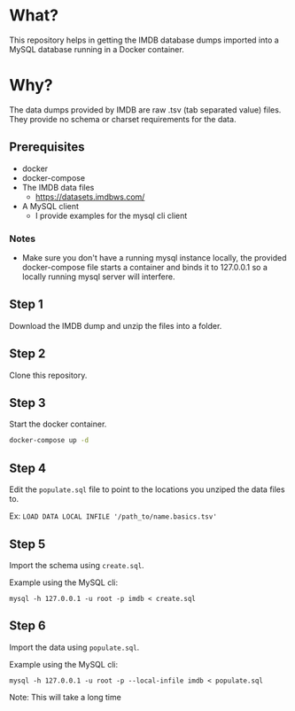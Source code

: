 # What?
This repository helps in getting the IMDB database dumps imported into a MySQL database running in a Docker container.

# Why?
The data dumps provided by IMDB are raw .tsv (tab separated value) files.  They provide no schema or charset requirements for the data.

## Prerequisites
* docker
* docker-compose
* The IMDB data files
    * https://datasets.imdbws.com/
* A MySQL client
    * I provide examples for the mysql cli client

### Notes
* Make sure you don't have a running mysql instance locally, the provided docker-compose file starts a container and binds it to 127.0.0.1 so a locally running mysql server will interfere.

## Step 1
Download the IMDB dump and unzip the files into a folder.

## Step 2
Clone this repository.

## Step 3
Start the docker container.
```bash
docker-compose up -d
```
## Step 4
Edit the `populate.sql` file to point to the locations you unziped the data files to.

Ex: `LOAD DATA LOCAL INFILE '/path_to/name.basics.tsv'`

## Step 5
Import the schema using `create.sql`.

Example using the MySQL cli:

`mysql -h 127.0.0.1 -u root -p imdb < create.sql`

## Step 6
Import the data using `populate.sql`.

Example using the MySQL cli:

`mysql -h 127.0.0.1 -u root -p --local-infile imdb < populate.sql`

Note: This will take a long time
